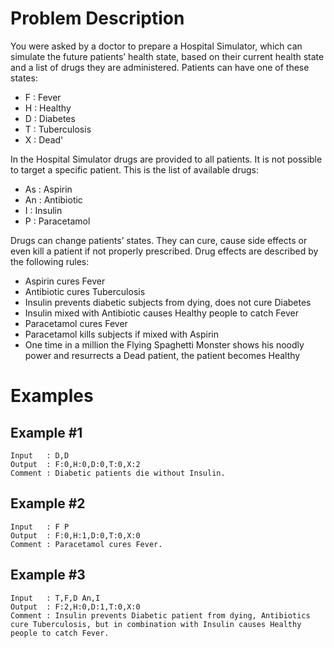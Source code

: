 # Problem Description
You were asked by a doctor to prepare a Hospital Simulator, which can simulate the future patients’ health state, based on their current health state and a list of drugs they are administered.
Patients can have one of these states:
* F : Fever
* H : Healthy
* D : Diabetes
* T : Tuberculosis
* X : Dead'

In the Hospital Simulator drugs are provided to all patients. It is not possible to target a specific patient. This is the list of available drugs:
* As : Aspirin
* An : Antibiotic
* I  : Insulin
* P  : Paracetamol

Drugs can change patients’ states. They can cure, cause side effects or even kill a patient if not properly prescribed.
Drug effects are described by the following rules:
* Aspirin cures Fever
* Antibiotic cures Tuberculosis
* Insulin prevents diabetic subjects from dying, does not cure Diabetes
* Insulin mixed with Antibiotic causes Healthy people to catch Fever
* Paracetamol cures Fever
* Paracetamol kills subjects if mixed with Aspirin
* One time in a million the Flying Spaghetti Monster shows his noodly power and resurrects a Dead patient, the patient becomes Healthy

# Examples
## Example #1
    Input   : D,D
    Output  : F:0,H:0,D:0,T:0,X:2
    Comment : Diabetic patients die without Insulin.
## Example #2
    Input   : F P
    Output  : F:0,H:1,D:0,T:0,X:0
    Comment : Paracetamol cures Fever.
## Example #3
    Input   : T,F,D An,I
    Output  : F:2,H:0,D:1,T:0,X:0
    Comment : Insulin prevents Diabetic patient from dying, Antibiotics cure Tuberculosis, but in combination with Insulin causes Healthy people to catch Fever.

  

